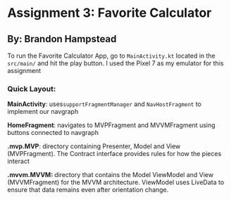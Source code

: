 # Assignment 3: Favorite Calculator
## By: Brandon Hampstead

To run the Favorite Calculator App, go to ```MainActivity.kt``` located in the ```src/main/``` 
and hit the play button. I used the Pixel 7 as my emulator for this assignment

### Quick Layout:

<b>MainActivity</b>: uses```supportFragmentManager``` and ```NavHostFragment``` to implement our navgraph

<b>HomeFragment</b>: navigates to MVPFragment and MVVMFragment using buttons connected to navgraph

<b>.mvp.MVP</b>: directory containing Presenter, Model and View (MVPFragment). 
The Contract interface provides rules for how the pieces interact

<b>.mvvm.MVVM: </b> directory that contains the Model ViewModel and View (MVVMFragment) for the MVVM architecture. 
ViewModel uses LiveData to ensure that data remains even after orientation change.